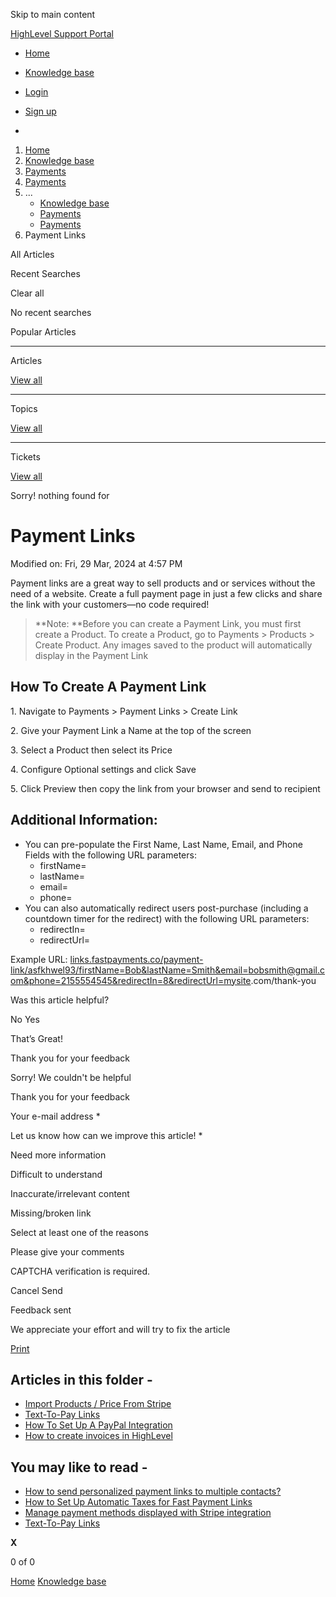 Skip to main content

[ HighLevel Support Portal ](https://help.gohighlevel.com)

  * [ Home ](/support/home)
  * [ Knowledge base ](/support/solutions)

  * [Login](/support/login)
  * [Sign up](/support/signup)
  * 

  1. [Home](/support/home)
  2. [Knowledge base](/support/solutions)
  3. [Payments](/support/solutions/155000000067)
  4. [Payments](/support/solutions/folders/48000682654)
  5. ... 
     * [Knowledge base](/support/solutions)
     * [Payments](/support/solutions/155000000067)
     * [Payments](/support/solutions/folders/48000682654)
  6. Payment Links

All  Articles 

Recent Searches

Clear all

No recent searches

Popular Articles

* * *

Articles

[View all](/support/search/solutions)

* * *

Topics

[View all](/support/search/topics)

* * *

Tickets

[View all](/support/search/tickets)

Sorry! nothing found for   

# Payment Links

Modified on: Fri, 29 Mar, 2024 at 4:57 PM

Payment links are a great way to sell products and or services without the need of a website. Create a full payment page in just a few clicks and share the link with your customers—no code required!

> **Note:  **Before you can create a Payment Link, you must first create a Product. To create a Product, go to Payments > Products > Create Product. Any images saved to the product will automatically display in the Payment Link

##   

## How To Create A Payment Link

1\. Navigate to Payments > Payment Links > Create Link

2\. Give your Payment Link a Name at the top of the screen

3\. Select a Product then select its Price

4\. Configure Optional settings and click Save

5\. Click Preview then copy the link from your browser and send to recipient

## Additional Information:

  * You can pre-populate the First Name, Last Name, Email, and Phone Fields with the following URL parameters:
    * firstName=
    * lastName=
    * email=
    * phone=
  * You can also automatically redirect users post-purchase (including a countdown timer for the redirect) with the following URL parameters:
    * redirectIn=
    * redirectUrl=

Example URL: [links.fastpayments.co/payment-link/asfkhwel93/firstName=Bob&lastName=Smith&email=bobsmith@gmail.com&phone=2155554545&redirectIn=8&redirectUrl=mysite](mailto:links.fastpayments.co/payment-link/asfkhwel93/firstName=Bob&lastName=Smith&email=bobsmith@gmail.com&phone=2155554545&redirectIn=8&redirectUrl=mysite).com/thank-you

Was this article helpful?

No  Yes 

That’s Great!

Thank you for your feedback

Sorry! We couldn't be helpful

Thank you for your feedback

Your e-mail address *

Let us know how can we improve this article! *

Need more information 

Difficult to understand 

Inaccurate/irrelevant content 

Missing/broken link 

Select at least one of the reasons 

Please give your comments 

CAPTCHA verification is required. 

Cancel  Send 

Feedback sent

We appreciate your effort and will try to fix the article

[Print](javascript:print\(\))

## Articles in this folder -

  * [Import Products / Price From Stripe](/support/solutions/articles/48001202184-import-products-price-from-stripe)
  * [Text-To-Pay Links](/support/solutions/articles/48001202185-text-to-pay-links)
  * [How To Set Up A PayPal Integration](/support/solutions/articles/48001204158-how-to-set-up-a-paypal-integration)
  * [How to create invoices in HighLevel](/support/solutions/articles/48001208702-how-to-create-invoices-in-highlevel)

## You may like to read -

  * [How to send personalized payment links to multiple contacts?](/support/solutions/articles/155000002666-how-to-send-personalized-payment-links-to-multiple-contacts-)
  * [How to Set Up Automatic Taxes for Fast Payment Links](/support/solutions/articles/155000003070-how-to-set-up-automatic-taxes-for-fast-payment-links)
  * [Manage payment methods displayed with Stripe integration](/support/solutions/articles/155000002377-manage-payment-methods-displayed-with-stripe-integration)
  * [Text-To-Pay Links](/support/solutions/articles/48001202185-text-to-pay-links)

**X**

0 of 0 []()

[Home](/support/home) [Knowledge base](/support/solutions)
